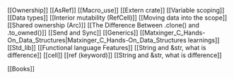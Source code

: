 [[Ownership]]
[[AsRef]]
[[Macro_use]]
[[Extern crate]]
[[Variable scoping]]
[[Data types]]
[[Interior mutability (RefCell)]]
[[Moving data into the scope]]
[[Shared ownership (Arc)]]
[[The Difference Between .clone() and .to_owned()]]
[[Send and Sync]]
[[Generics]]
[[Matxinger_C_Hands-On_Data_Structures|Matxinger_C_Hands-On_Data_Structures learnings]]
[[Std_lib]]
[[Functional language Features]]
[[String and &str, what is difference]]
[[cell]]
[[ref (keyword)]]
[[String and &str, what is difference]]


[[Books]]




